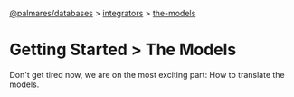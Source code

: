 [@palmares/databases](https://github.com/palmaresHQ/palmares/blob/model-fields-new-api/packages/databases/docs/introduction.md) >
[integrators](https://github.com/palmaresHQ/palmares/blob/model-fields-new-api/packages/databases/docs/integrators/summary.md) >
[the-models](https://github.com/palmaresHQ/palmares/blob/model-fields-new-api/packages/databases/docs/integrators/getting-started/the-models.md)

# Getting Started > The Models

Don't get tired now, we are on the most exciting part: How to translate the models.
